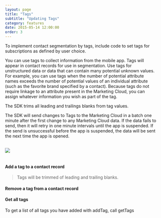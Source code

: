 ```yaml
---
layout: page
title: "Tags"
subtitle: "Updating Tags"
category: features
date: 2015-05-14 12:00:00
order: 3
---
```

To implement contact segmentation by tags, include code to set tags for subscriptions as defined by user choice.

You can use tags to collect information from the mobile app. Tags will appear in contact records for use in segmentation. Use tags for unstructured data or data that can contain many potential unknown values. For example, you can use tags when the number of potential attribute names exceeds the number of potential values of an individual attribute (such as the favorite brand specified by a contact). Because tags do not require linkage to an attribute present in the Marketing Cloud, you can assign whatever information you wish as part of the tag. 

The SDK trims all leading and trailings blanks from tag values.

The SDK will send changes to Tags to the Marketing Cloud in a batch one minute after the first change to any Marketing Cloud data.  If the data fails to send, then it will retry in one minute intervals until the app is suspended.  If the send is unsuccessful before the app is suspended, the data will be sent the next time the app is opened.

<br/>
 <img class="img-responsive" src="{{ site.baseurl }}/assets/TagsFeatures.png" /><br/>
<br/>

#### Add a tag to a contact record

<script src="https://gist.github.com/sfmc-mobilepushsdk/f2fab0da7a421bab22df.js"></script>

> Tags will be trimmed of leading and trailing blanks.

#### Remove a tag from a contact record

<script src="https://gist.github.com/sfmc-mobilepushsdk/849a4a5a167fce53f4c7.js"></script>

#### Get all tags

To get a list of all tags you have added with addTag, call getTags

<script src="https://gist.github.com/sfmc-mobilepushsdk/fdcd88bdc3f662c5d12a.js"></script>

